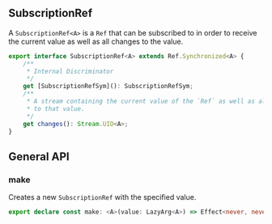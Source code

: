 ## SubscriptionRef

A `SubscriptionRef<A>` is a `Ref` that can be subscribed to in order to
receive the current value as well as all changes to the value.

```ts
export interface SubscriptionRef<A> extends Ref.Synchronized<A> {
    /**
     * Internal Discriminator
     */
    get [SubscriptionRefSym](): SubscriptionRefSym;
    /**
     * A stream containing the current value of the `Ref` as well as all changes
     * to that value.
     */
    get changes(): Stream.UIO<A>;
}
```

## General API

### make

Creates a new `SubscriptionRef` with the specified value.

```ts
export declare const make: <A>(value: LazyArg<A>) => Effect<never, never, SubscriptionRef<A>>;
```


